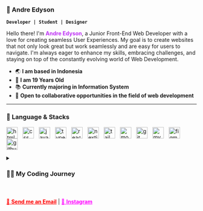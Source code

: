 ### 🤖 Andre Edyson

**`Developer | Student | Designer`**

Hello there! I'm <span style="color: #be32f5; font-weight: bold;">Andre Edyson</span>, a Junior Front-End Web Developer with a love for creating seamless User Experiences. My goal is to create websites that not only look great but work seamlessly and are easy for users to navigate. I'm always eager to enhance my skills, embracing challenges, and staying on top of the constantly evolving world of Web Development.

- 🌏 **I am based in Indonesia**
- 🙋 **I am 19 Years Old**
- 📚 **Currently majoring in Information System**
- 🤝 **Open to collaborative opportunities in the field of web development**

---

### 🧰 Language & Stacks

<img align="left" alt="html" width="30px" style="padding-right: 10px;" src="https://cdn.jsdelivr.net/gh/devicons/devicon/icons/html5/html5-original.svg" />
<img align="left" alt="css" width="30px" style="padding-right: 10px;" src="https://cdn.jsdelivr.net/gh/devicons/devicon/icons/css3/css3-original.svg" />
<img align="left" alt="javascript" width="30px" style="padding-right: 10px;" src="https://cdn.jsdelivr.net/gh/devicons/devicon/icons/javascript/javascript-original.svg" />
<img align="left" alt="typescript" width="30px" style="padding-right: 10px;" src="https://cdn.jsdelivr.net/gh/devicons/devicon/icons/typescript/typescript-original.svg" />
<img align="left" alt="reactjs" width="30px" style="padding-right: 10px;" src="https://cdn.jsdelivr.net/gh/devicons/devicon/icons/react/react-original.svg" />
<img align="left" alt="nextjs" width="30px" style="padding-right: 10px;" src="https://d2nir1j4sou8ez.cloudfront.net/wp-content/uploads/2021/12/nextjs-boilerplate-logo.png" />
 <img align="left" alt="tailwind" width="30px" style="padding-right: 10px;" src="https://cdn.jsdelivr.net/gh/devicons/devicon@latest/icons/tailwindcss/tailwindcss-original.svg" />
<img align="left" alt="mongodb" width="30px" style="padding-right: 10px;" src="https://cdn.jsdelivr.net/gh/devicons/devicon/icons/mongodb/mongodb-plain-wordmark.svg" />
<img align="left" alt="git" width="30px" style="padding-right: 10px;" src="https://cdn.jsdelivr.net/gh/devicons/devicon/icons/git/git-original.svg" />
<img align="left" alt="mysql" width="30px" style="padding-right: 10px;" src="https://cdn.jsdelivr.net/gh/devicons/devicon/icons/mysql/mysql-original-wordmark.svg" />
<img align="left" alt="figma" width="30px" style="padding-right: 10px;" src="https://cdn.jsdelivr.net/gh/devicons/devicon/icons/figma/figma-original.svg" />
<img align="left" alt="github" width="30px" style="padding-right: 10px;" src="https://cdn.jsdelivr.net/gh/devicons/devicon/icons/github/github-original.svg" />
<br/>
<br/>

#

<details>
    <summary><h3> 🧑‍💻 My Coding Journey</h3></summary>
    
As a child, I received my first laptop at the age of 10, sparking my interest in watching videos and surfing the internet. Fast forward to 8th grade, when I encountered a Computer subject introducing HTML for website building. This marked the beginning of my coding journey. I became deeply engrossed in constructing websites, and my aspiration to become a Front-End Web Developer was born.

I dived into learning HTML, CSS, and Javascript, gradually progressing to advanced technologies like React and Next.js after completing several projects. Currently, I'm expanding my skills to include MongoDB for backend development, with the goal of creating fully functional websites that are not only visually appealing but also user-friendly.

</details>

#

<a href="mailto:andreedyson31@gmail.com" style="color: red;">📧 **Send me an Email**</a>
|
<a href="https://instagram.com/andreedyson" style="color: magenta">📸 **Instagram**</a>
